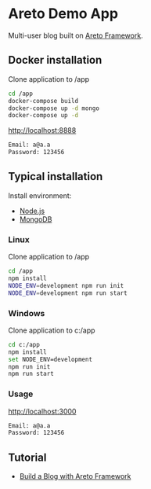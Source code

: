 # Areto Demo App

Multi-user blog built on [Areto Framework](https://github.com/mkhorin/areto).  

## Docker installation

Clone application to /app
```sh
cd /app
docker-compose build
docker-compose up -d mongo
docker-compose up -d
```

[http://localhost:8888](http://localhost:8888)

```sh
Email: a@a.a
Password: 123456
```

## Typical installation

Install environment:

- [Node.js](https://nodejs.org)
- [MongoDB](https://www.mongodb.com/download-center/community)

### Linux
Clone application to /app
```sh
cd /app
npm install
NODE_ENV=development npm run init
NODE_ENV=development npm run start
```

### Windows
Clone application to c:/app
```sh
cd c:/app
npm install
set NODE_ENV=development
npm run init
npm run start
```

### Usage

[http://localhost:3000](http://localhost:3000)
```sh
Email: a@a.a
Password: 123456
```   

## Tutorial
- [Build a Blog with Areto Framework](http://nervebit.com/areto/blog/)
